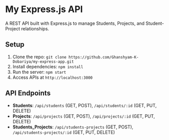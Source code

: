 # My Express.js API

A REST API built with Express.js to manage Students, Projects, and Student-Project relationships.

## Setup
1. Clone the repo: `git clone https://github.com/Ghanshyam-K-Dobariya/my-express-app.git`
2. Install dependencies: `npm install`
3. Run the server: `npm start`
4. Access APIs at `http://localhost:3000`

## API Endpoints
- **Students**: `/api/students` (GET, POST), `/api/students/:id` (GET, PUT, DELETE)
- **Projects**: `/api/projects` (GET, POST), `/api/projects/:id` (GET, PUT, DELETE)
- **Students_Projects**: `/api/students-projects` (GET, POST), `/api/students-projects/:id` (GET, PUT, DELETE)
